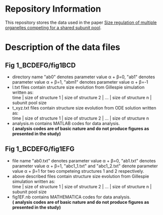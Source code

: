 # Repository Information
This repository stores the data used in the paper [Size regulation of multiple organelles competing for a shared subunit pool](https://doi.org/10.1101/2020.01.11.902783).

# Description of the data files

## Fig 1_BCDEFG/fig1BCD
- directory name "ab0" denotes parameter value α + β=0, "ab1" denotes parameter value α + β=1, "abm1" denotes parameter value α + β=-1
- l.txt files contain structure size evolution from Gillespie simulation written as: \
    time | size of structure 1 | size of structure 2 | ... | size of structure n | subunit pool size
- t_xyz.txt files contain structure size evolution from ODE solution written as: \
    time | size of structure 1 | size of structure 2 | ... | size of structure n
- analysis.m contains MATLAB codes for data analysis. \
**( analysis codes are of basic nature and do not produce figures as presented in the study)**

## Fig 1_BCDEFG/fig1EFG
- file name "ab0.txt" denotes parameter value α + β=0, "ab1.txt" denotes parameter value α + β=1, "abc1_1.txt" and "abc1_2.txt" denote parameter value α + β=1 for two competeing structures 1 and 2 respectively.
- above described files contain structure size evolution from Gillespie simulation written as: \
    time | size of structure 1 | size of structure 2 | ... | size of structure n | subunit pool size
- fig1EF.nb contains MATHEMATICA codes for data analysis. \
**( analysis codes are of basic nature and do not produce figures as presented in the study)**
